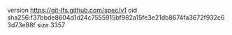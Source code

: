 version https://git-lfs.github.com/spec/v1
oid sha256:f37bbde8604d1d24c7555915bf982a15fe3e21db8674fa3672f932c63d73e88f
size 3357
